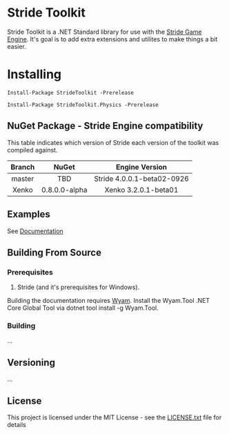 # Stride Toolkit

Stride Toolkit is a .NET Standard library for use with the [Stride Game Engine](https://https://stride3d.net//). It's goal is to add extra extensions and utilites to make things a bit easier.

# Installing

    Install-Package StrideToolkit -Prerelease

    Install-Package StrideToolkit.Physics -Prerelease

## NuGet Package - Stride Engine compatibility

This table indicates which version of Stride each version of the toolkit was compiled against.

|Branch|NuGet|Engine Version|
|:--:|:--:|:--:|
|master|TBD|Stride 4.0.0.1-beta02-0926|
|Xenko|0.8.0.0-alpha|Xenko 3.2.0.1-beta01|

## Examples

See [Documentation](https://dfkeenan.github.io/XenkoToolkit/docs/)

## Building From Source

### Prerequisites

1. Stride (and it's prerequisites for Windows).

Building the documentation requires [Wyam](https://wyam.io/). Install the Wyam.Tool .NET Core Global Tool via dotnet tool install -g Wyam.Tool.

### Building

...

## Versioning

...

## License

This project is licensed under the MIT License - see the [LICENSE.txt](LICENSE.txt) file for details
